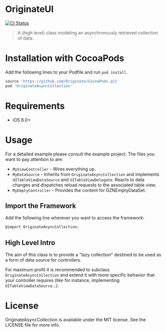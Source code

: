 # OriginateUI
[![CI Status](http://img.shields.io/travis/Originate/OriginateAsyncCollection.svg?style=flat)](https://travis-ci.org/Originate/OriginateAsyncCollection)

> A (high level) class modeling an asynchronously retrieved collection of data.

# Installation with CocoaPods
Add the following lines to your Podfile and run `pod install`.

```ruby
source 'https://github.com/Originate/CocoaPods.git'
pod 'OriginateAsyncCollection'
```

# Requirements
- iOS 8.0+

# Usage

For a detailed example please consult the example project. The files you want to pay attention to are:
* `MyViewController` - Wires everything up.
* `MyDataSource` - Inherits from `OriginateAsyncCollection` and implements `UITableViewDataSource` and `UITableViewDelegate`. Reacts to data changes and dispatches reload requests to the associated table view.
* `MyEmptyController` - Provides the content for DZNEmptyDataSet.

## Import the Framework

Add the following line wherever you want to access the framework:
```objective-c
@import OriginateAsyncCollection;
```

## High Level Intro

The aim of this class is to provide a "lazy collection" destined to be used as a form of data source for controllers.

For maximum profit it is recommended to subclass `OriginateAsyncCollection` and extend it with more specific behavior that your controller requires (like for instance, implementing `UITableViewDataSource`...).

# License
OriginateAsyncCollection is available under the MIT license. See the LICENSE file for more info.
